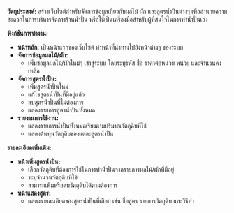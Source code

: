 **วัตถุประสงค์:** สร้างเว็บไซต์สำหรับจัดการข้อมูลเกี่ยวกับผลไม้ ผัก และสูตรน้ำปั่นต่างๆ เพื่ออำนวยความสะดวกในการบริหารจัดการร้านน้ำปั่น หรือใช้เป็นเครื่องมือสำหรับผู้ที่สนใจในการทำน้ำปั่นเอง

**ฟังก์ชันการทำงาน:**

* **หน้าหลัก:** เป็นหน้าแรกของเว็บไซต์ ทำหน้าที่นำทางไปยังหน้าต่างๆ ของระบบ
* **จัดการข้อมูลผลไม้/ผัก:**
  * เพิ่มข้อมูลผลไม้/ผักใหม่ๆ เข้าสู่ระบบ โดยระบุรหัส ชื่อ ราคาต่อหน่วย หน่วย และจำนวนคงเหลือ
* **จัดการสูตรน้ำปั่น:**
  * เพิ่มสูตรน้ำปั่นใหม่
  * แก้ไขสูตรน้ำปั่นที่มีอยู่แล้ว
  * ลบสูตรน้ำปั่นที่ไม่ต้องการ
  * แสดงรายการสูตรน้ำปั่นทั้งหมด
* **รายงานการใช้งาน:**
  * แสดงรายการน้ำปั่นทั้งหมดเรียงตามปริมาณวัตถุดิบที่ใช้
  * แสดงต้นทุนวัตถุดิบของแต่ละสูตรน้ำปั่น

**รายละเอียดเพิ่มเติม:**

* **หน้าเพิ่มสูตรน้ำปั่น:**
  * เลือกวัตถุดิบที่ต้องการใช้ในการทำน้ำปั่นจากรายการผลไม้/ผักที่มีอยู่
  * ระบุจำนวนวัตถุดิบที่ใช้
  * สามารถเพิ่มหรือลบวัตถุดิบได้ตามต้องการ
* **หน้าแสดงสูตร:**
  * แสดงรายละเอียดของสูตรน้ำปั่นที่เลือก เช่น ชื่อสูตร รายการวัตถุดิบ และวิธีทำ
